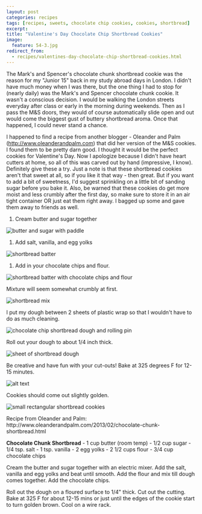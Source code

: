 ```yaml
---
layout: post
categories: recipes
tags: [recipes, sweets, chocolate chip cookies, cookies, shortbread]
excerpt: 
title: "Valentine's Day Chocolate Chip Shortbread Cookies"
image:
  feature: 54-3.jpg
redirect_from: 
  - recipes/valentines-day-chocolate-chip-shortbread-cookies.html
---
```


The Mark's and Spencer's chocolate chunk shortbread cookie was the reason for my "Junior 15" back in my study abroad days in London.  I didn't have much money when I was there, but the one thing I had to stop for (nearly daily) was the Mark's and Spencer chocolate chunk cookie.  It wasn't a conscious decision.  I would be walking the London streets everyday after class or early in the morning during weekends.  Then as I pass the M&S doors, they would of course automatically slide open and out would come the biggest gust of buttery shortbread aroma.   Once that happened, I could never stand a chance.    

I happened to find a recipe from another blogger - Oleander and Palm (http://www.oleanderandpalm.com) that did her version of the M&S cookies.  I found them to be pretty darn good.  I thought it would be the perfect cookies for Valentine's Day.  Now I apologize because I didn't have heart cutters at home, so all of this was carved out by hand (impressive, I know).  Definitely give these a try.  Just a note is that these shortbread cookies aren't that sweet at all, so if you like it that way - then great.  But if you want to add a bit of sweetness, I'd suggest sprinkling on a little bit of sanding sugar before you bake it.  Also, be warned that these cookies do get more moist and less crumbly after the first day, so make sure to store it in an air tight container OR just eat them right away.  I bagged up some and gave them away to friends as well.
<section class='recipe'>
<ol><li>Cream butter and sugar together</li></ol>

<p><img alt="butter and sugar with paddle" title="" src="../img/54-2.jpg"/></p>

<ol><li>Add salt, vanilla, and egg yolks</li></ol>

<p><img alt="shortbread batter" title="" src="../img/54-3.jpg"/></p>

<ol><li>Add in your chocolate chips and flour.</li></ol>

<p><img alt="shortbread batter with chocolate chips and flour" title="" src="../img/54-4.jpg"/></p>

<p>Mixture will seem somewhat crumbly at first.</p>

<p><img alt="shortbread mix" title="" src="../img/54-5.jpg"/></p>

<p>I put my dough between 2 sheets of plastic wrap so that I wouldn&#39;t have to do as much cleaning.</p>

<p><img alt="chocolate chip shortbread dough and rolling pin" title="" src="../img/54-6.jpg"/></p>

<p>Roll out your dough to about 1/4 inch thick.</p>

<p><img alt="sheet of shortbread dough" title="" src="../img/54-7.jpg"/></p>

<p>Be creative and have fun with your cut-outs!  Bake at 325 degrees F for 12-15 minutes.</p>

<p><img alt="alt text" title="" src="../img/54-8.jpg"/></p>

<p>Cookies should come out slightly golden.</p>

<p><img alt="small rectangular shortbread cookies" title="" src="../img/54-9.jpg"/></p>

<p>Recipe from Oleander and Palm: 
http://www.oleanderandpalm.com/2013/02/chocolate-chunk-shortbread.html</p>

<p><strong>Chocolate Chunk Shortbread</strong>
- 1 cup butter (room temp)
- 1/2 cup sugar
- 1/4 tsp. salt
- 1 tsp. vanilla
- 2 egg yolks
- 2 1/2 cups flour
- 3/4 cup chocolate chips</p>

<p>Cream the butter and sugar together with an electric mixer.  Add the salt, vanilla and egg yolks and beat until smooth.  Add the flour and mix till dough comes together.  Add the chocolate chips.</p>

<p>Roll out the dough on a floured surface to 1/4&quot; thick.  Cut out the cutting.  Bake at 325 F for about 12-15 mins or just until the edges of the cookie start to turn golden brown.  Cool on a wire rack.</p></section>